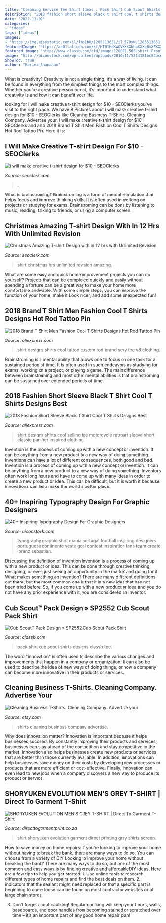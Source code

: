 ```yaml
---
title: "Cleaning Service Tee Shirt Ideas : Pack Shirt Cub Scout Shirts Designs Classb Tee"
description: "2018 fashion short sleeve black t shirt cool t shirts designs best"
date: "2022-11-09"
categories:
- "ideas"
tags: ["ideas"]
images:
- "https://img.etsystatic.com/il/fab1b0/1205513651/il_570xN.1205513651_mk4r.jpg?version=0"
featuredImage: "https://ae01.alicdn.com/kf/HTB1HdKwQVXXXXbhaXXXq6xXFXXX3/2018-Fashion-Short-Sleeve-Black-T-Shirt-Cool-T-Shirts-Designs-Best-Selling-Men-RetroArt-Classic.jpg"
featured_image: "http://www.classb.com/ctd/image/120002.565.shirt.Front.jpg?1316636070"
image: "http://uiconstock.com/wp-content/uploads/2016/11/5214181bc84ace3f714037b13d4cff0f.jpg"
ShowToc: true
author: "Karina Shanahan"
---
```



What is creativity?
Creativity is not a single thing, it’s a way of living. It can be found in everything from the simplest things to the most complex things. Whether you’re a creative person or not, it’s important to understand what creativity is and how it can benefit your life.

	

		
looking for i will make creative t-shirt design for $10 - SEOClerks you've visit to the right place. We have 8 Pictures about i will make creative t-shirt design for $10 - SEOClerks like Cleaning Business T-Shirts. Cleaning Company. Advertise your, i will make creative t-shirt design for $10 - SEOClerks and also 2018 Brand T Shirt Men Fashion Cool T Shirts Designs Hot Rod Tattoo Pin. Here it is:
		
    
## I Will Make Creative T-shirt Design For $10 - SEOClerks

<img loading=lazy src="https://www.seoclerk.com/pics/000/862/534/ec0d0172cc13be4ccb7eb140af74eb01.jpg" onerror="this.onerror=null;this.src='https://tse2.mm.bing.net/th?id=OIP.7A0BcswTvkzLfrFAr3TrAQHaHa&amp;pid=15.1';" alt="i will make creative t-shirt design for $10 - SEOClerks">

_Source: seoclerk.com_

>. 

	

What is brainstroming?
Brainstroming is a form of mental stimulation that helps focus and improve thinking skills. It is often used in working on projects or studying for exams. Brainstroming can be done by listening to music, reading, talking to friends, or using a computer screen.

    
## Christmas Amazing T-shirt Design With In 12 Hrs With Unlimited Revision

<img loading=lazy src="https://www.seoclerk.com/pics/000/733/882/75b78b66ecbd81d365d7b8a869622d66.jpg" onerror="this.onerror=null;this.src='https://tse1.mm.bing.net/th?id=OIP.dbeLZuy9gdNl17ioaWItZgHaIg&amp;pid=15.1';" alt="Christmas Amazing T-shirt Design with in 12 hrs with Unlimited Revision">

_Source: seoclerk.com_

>shirt christmas hrs unlimited revision amazing. 

	

What are some easy and quick home improvement projects you can do yourself?
Projects that can be completed quickly and easily without spending a fortune can be a great way to make your home more comfortable andivable. With some simple steps, you can improve the function of your home, make it Look nicer, and add some unexpected fun!

    
## 2018 Brand T Shirt Men Fashion Cool T Shirts Designs Hot Rod Tattoo Pin

<img loading=lazy src="https://ae01.alicdn.com/kf/HTB1D856RXXXXXcFXXXXq6xXFXXXj/2018-Brand-T-Shirt-Men-Fashion-Cool-T-Shirts-Designs-Hot-Rod-Tattoo-Pin-Up-Girl.jpg" onerror="this.onerror=null;this.src='https://tse3.mm.bing.net/th?id=OIP.vqMpnvnB9nswBrfluK0b7AHaHS&amp;pid=15.1';" alt="2018 Brand T Shirt Men Fashion Cool T Shirts Designs Hot Rod Tattoo Pin">

_Source: aliexpress.com_

>shirt designs shirts cool tattoo custom rod brand sexy tee v8 clothing. 

	

Brainstroming is a mental ability that allows one to focus on one task for a sustained period of time. It is often used in such endeavors as studying for exams, working on a project, or playing a game. The main difference between brainstroming and most other mental abilities is that brainstroming can be sustained over extended periods of time.

    
## 2018 Fashion Short Sleeve Black T Shirt Cool T Shirts Designs Best

<img loading=lazy src="https://ae01.alicdn.com/kf/HTB1HdKwQVXXXXbhaXXXq6xXFXXX3/2018-Fashion-Short-Sleeve-Black-T-Shirt-Cool-T-Shirts-Designs-Best-Selling-Men-RetroArt-Classic.jpg" onerror="this.onerror=null;this.src='https://tse3.mm.bing.net/th?id=OIP.oEaKg5AzUZ-OqbZgfptHyQHaHa&amp;pid=15.1';" alt="2018 Fashion Short Sleeve Black T Shirt Cool T Shirts Designs Best">

_Source: aliexpress.com_

>shirt designs shirts cool selling tee motorcycle retroart sleeve short classic panther inspired clothing. 

	

Invention is the process of coming up with a new concept or invention. It can be anything from a new product to a new way of doing something. Inventions can have a lot of different consequences, both good and bad.
Invention is a process of coming up with a new concept or invention. It can be anything from a new product to a new way of doing something. Inventors often work long hours and have to come up with many ideas in order to create a new product or idea. This can be difficult, but it is worth it because innovations can help make the world a better place.

    
## 40+ Inspiring Typography Design For Graphic Designers

<img loading=lazy src="http://uiconstock.com/wp-content/uploads/2016/11/5214181bc84ace3f714037b13d4cff0f.jpg" onerror="this.onerror=null;this.src='https://tse4.mm.bing.net/th?id=OIP.UhQYG8hKzj9xQDexPUz_DwHaKa&amp;pid=15.1';" alt="40+ Inspiring Typography Design For Graphic Designers">

_Source: uiconstock.com_

>typography graphic shirt mania portugal football inspiring designers portuguese continente veste goal contest inspiration fans team create lorenz sebastian. 

	

Discussing the definition of invention
Invention is a process of coming up with a new product or idea. This can be done through creative thinking, designing, or even just seeing an opportunity in the market and going for it. What makes something an invention? There are many different definitions out there, but the most common one is that it is a new idea that has not been tried before. So, if you come up with a new product or idea and you do not have any prior experience with it, you are considered an inventor.

    
## Cub Scout™ Pack Design » SP2552 Cub Scout Pack Shirt

<img loading=lazy src="http://www.classb.com/ctd/image/120002.565.shirt.Front.jpg?1316636070" onerror="this.onerror=null;this.src='https://tse1.mm.bing.net/th?id=OIP.3uAGDl3B-823tMA85XGTcgHaG3&amp;pid=15.1';" alt="Cub Scout™ Pack Design » SP2552 Cub Scout Pack Shirt">

_Source: classb.com_

>pack shirt cub scout shirts designs classb tee. 

	

The word "innovation" is often used to describe the various changes and improvements that happen in a company or organization. It can also be used to describe the idea of new ways of doing things, or how a company can become more innovative in their products or services.

    
## Cleaning Business T-Shirts. Cleaning Company. Advertise Your

<img loading=lazy src="https://img.etsystatic.com/il/fab1b0/1205513651/il_570xN.1205513651_mk4r.jpg?version=0" onerror="this.onerror=null;this.src='https://tse2.mm.bing.net/th?id=OIP.8eJc_aH-47dfZyUsqTzxTwHaJ4&amp;pid=15.1';" alt="Cleaning Business T-Shirts. Cleaning Company. Advertise your">

_Source: etsy.com_

>shirts cleaning business company advertise. 

	

Why does innovation matter?
Innovation is important because it helps businesses succeed. By constantly improving their products and services, businesses can stay ahead of the competition and stay competitive in the market. Innovation also helps businesses create new products or services that are better than those currently available. In addition, innovations can help businesses save money on their costs by developing new processes or products that are more efficient or cost-effective. Finally, innovation can even lead to new jobs when a company discovers a new way to produce its product or service.

    
## SHORYUKEN EVOLUTION MEN’S GREY T-SHIRT | Direct To Garment T-Shirt

<img loading=lazy src="https://directtogarmentprint.co.za/wp-content/uploads/2017/12/direct-to-garment-46-1-600x800.jpg" onerror="this.onerror=null;this.src='https://tse1.mm.bing.net/th?id=OIP.SStTdn0v9JiYM8FMcIY0ZAHaJ4&amp;pid=15.1';" alt="SHORYUKEN EVOLUTION MEN’S GREY T-SHIRT | Direct To Garment T-Shirt">

_Source: directtogarmentprint.co.za_

>shirt shoryuken evolution garment direct printing grey shirts screen. 

	

How to save money on home repairs: If you’re looking to improve your home without having to break the bank, there are many ways to do so. You can choose from a variety of DIY
Looking to improve your home without breaking the bank? There are many ways to do so, but one of the most common and easy ways is by finding creative and affordableDIY ideas. Here are a few tips to help you get started: 1. Use online tools to research different types of home repairs and find the best deals on them.
2. indicators that the sealant might need replaced or that a specific part is beginning to come loose can be found on most contractor websites or at large chain stores.

3. Don’t forget about caulking! Regular caulking will keep your floors, walls, baseboards, and door handles from becoming stained or scratched over time – it’s an important part of any good home repair plan! 
